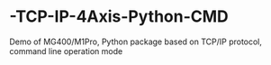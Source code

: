 # -TCP-IP-4Axis-Python-CMD
Demo of MG400/M1Pro, Python package based on TCP/IP protocol, command line operation mode
